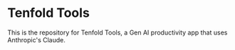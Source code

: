 # Tenfold Tools

This is the repository for Tenfold Tools, a Gen AI productivity app that uses Anthropic's Claude.